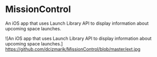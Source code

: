 # MissionControl
An iOS app that uses Launch Library API to display information about upcoming space launches.

![An iOS app that uses Launch Library API to display information about upcoming space launches.] https://github.com/dcizmarik/MissionControl/blob/master/ext.jpg
